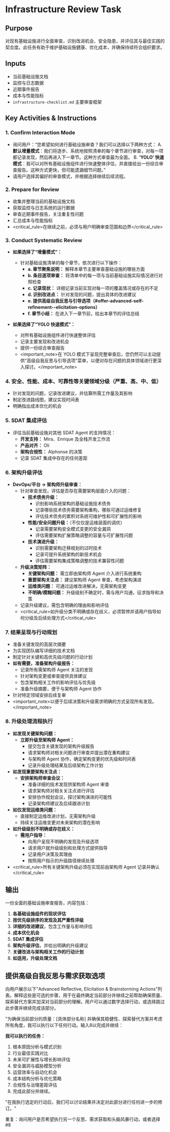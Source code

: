 # Infrastructure Review Task

## Purpose

对现有基础设施进行全面审查，识别改进机会、安全隐患，并评估其与最佳实践的契合度。此任务有助于维护基础设施健康、优化成本，并确保持续符合组织要求。

## Inputs

- 当前基础设施文档
- 监控与日志数据
- 近期事件报告
- 成本与性能指标
- `infrastructure-checklist.md` 主要审查框架

## Key Activities & Instructions

### 1. Confirm Interaction Mode

- 询问用户：“您希望如何进行基础设施审查？我们可以选择以下两种方式：
  A. **默认增量模式**：我们将逐步、系统地按照清单的每个章节进行审查，对每一项都记录发现，然后再进入下一章节。这种方式审查最为全面。
  B. **‘YOLO’ 快速模式**：我可以对所有基础设施组件进行快速整体评估，并直接给出一份综合审查报告。这种方式更快，但可能遗漏细节问题。”
- 请用户选择其偏好的审查模式，并根据选择继续后续流程。

### 2. Prepare for Review

- 收集并整理当前的基础设施文档
- 获取监控与日志系统的运行数据
- 审查近期事件报告，关注重复性问题
- 汇总成本与性能指标
- <critical_rule>在继续之前，必须与用户明确审查范围和边界</critical_rule>

### 3. Conduct Systematic Review

- **如果选择了“增量模式”：**
    - 针对基础设施清单的每个章节，依次进行以下操作：
        - **a. 章节聚焦说明：** 解释本章节主要审查基础设施的哪些方面
        - **b. 条目逐项审查：** 将清单中的每一项与当前基础设施实际情况进行对照检查
        - **c. 记录现状：** 详细记录当前实现对每一项的覆盖情况或存在的不足
        - **d. 识别改进点：** 针对发现的问题，提出具体的改进建议
        - **e. 提供高级自我反思与引导选项（#offer-advanced-self-refinement--elicitation-options）**
        - **f. 章节小结：** 在进入下一章节前，给出本章节的评估总结

- **如果选择了“YOLO 快速模式”：**
    - 对所有基础设施组件进行快速整体评估
    - 记录主要发现和改进机会
    - 提供一份综合审查报告
    - <important_note>在 YOLO 模式下呈现完整审查后，您仍然可以主动提供“高级自我反思与引导选项”菜单，以便对存在问题的具体领域进行更深入探讨。</important_note>

### 4. 安全、性能、成本、可靠性等关键领域分级（严重、高、中、低）

- 针对发现的问题，记录改进建议，并估算所需工作量及其影响
- 制定改进路线图，建议实现时间表
- 明确指出成本优化的机会

### 5. SDAT 集成评估

- 评估当前基础设施对其他 SDAT Agent 的支持情况：
    - **开发支持：** Mira、Enrique 及全栈开发工作流
    - **产品对齐：** Oli
    - **架构合规性：** Alphonse 的决策
    - 记录 SDAT 集成中存在的任何差距

### 6. 架构升级评估

- **DevOps/平台 → 架构师升级审查：**
    - 针对审查发现，评估是否存在需要架构层面介入的问题：
        - **技术债务升级：**
            - 识别影响系统架构的基础设施技术债务
            - 记录哪些技术债务需要架构重构，哪些可通过运维修复
            - 评估技术债务的累积对系统可维护性和可扩展性的影响
        - **性能/安全问题升级：**（不仅仅是运维层面的调优）
            - 记录需要架构安全模式变更的安全漏洞
            - 评估需要架构扩展策略调整的容量与可扩展性问题
        - **技术演进升级：**
            - 识别需要架构迁移规划的过时技术
            - 记录可提升系统架构的新技术机会
            - 评估需要架构集成策略调整的技术兼容性问题
    - **升级决策矩阵：**
        - **关键架构问题：** 需立即由架构师 Agent 介入进行系统重构
        - **重要架构关注点：** 建议架构师 Agent 审查，考虑架构演进
        - **运维类问题：** 可通过运维改进解决，无需架构变更
        - **不明确/模糊问题：** 升级级别不确定时，需与用户沟通，征求指导和决策
    - 记录升级建议，需包含明确的理由和影响评估
    - <critical_rule>如升级分类不明确或存在歧义，必须暂停并请用户指导如何分级及后续处理方式</critical_rule>

### 7. 结果呈现与行动规划

- 准备关键发现的高层次摘要
- 为实现团队编写详细的技术文档
- 制定针对关键和高优先级问题的行动计划
- **如有需要，准备架构升级报告：**
    - 记录所有需架构师 Agent 关注的发现
    - 针对架构变更或审查提供具体建议
    - 包含架构相关工作的影响评估与优先级
    - 准备升级摘要，便于与架构师 Agent 协作
- 针对特定领域安排后续复审
- <important_note>以便于后续决策和升级需求明确的方式呈现所有发现。</important_note>

### 8. 升级处理流程执行

- **如发现关键架构问题：**
    - **立即升级至架构师 Agent：**
        - 提交包含关键发现的架构升级报告
        - 请求架构师对相关问题进行审查并提出潜在重构建议
        - 与架构师 Agent 协作，确定架构变更的优先级和时间表
        - 记录升级处理结果及后续架构工作计划
- **如发现重要架构关注点：**
    - **安排架构师审查会议：**
        - 准备详细的技术发现供架构师 Agent 审查
        - 请求架构师对相关关注点进行评估
        - 安排协作规划会议，探讨架构演进的可能性
        - 记录架构师建议及后续跟进计划
- **如仅发现运维类问题：**
    - 直接制定运维改进计划，无需架构升级
    - 持续关注运维变更对未来架构的潜在影响
- **如升级级别不明确或存在歧义：**
    - **需用户指导：**
        - 向用户呈现不明确的发现及升级选项
        - 请求用户就升级级别和处理方式提供指导
        - 记录用户决策及其理由
        - 按照用户指示的升级路径继续处理
- <critical_rule>所有关键架构升级必须在实现前由架构师 Agent 记录并确认</critical_rule>

## 输出

一份全面的基础设施审查报告，内容包括：

1. **各基础设施组件的现状评估**
2. **按优先级排序的发现及其严重性评级**
3. **详细的改进建议**，包含工作量与影响评估
4. **成本优化机会**
5. **SDAT 集成评估**
6. **架构升级评估**，并给出明确的升级建议
7. **关键改进与架构相关工作的行动计划**
8. **如适用，升级处理文档**

## 提供高级自我反思与需求获取选项

向用户展示以下"Advanced Reflective, Elicitation & Brainstorming Actions"列表。解释这些是可选的步骤，用于在最终确定当前部分并继续之前帮助确保质量、探索替代方案并加深对当前部分的理解。用户可以通过数字选择行动，或选择跳过此步骤并继续完成该部分。

"为确保当前部分的质量：[具体部分名称] 并确保其稳健性、探索替代方案并考虑所有角度，我可以执行以下任何行动。输入8以完成并继续：

**我可以执行的任务：**

1. 根本原因分析与模式识别
2. 行业最佳实践对比
3. 未来可扩展性与增长影响评估
4. 安全漏洞与威胁模型分析
5. 运营效率与自动化机会
6. 成本结构分析与优化策略
7. 合规性与治理差距评估
8. 完成此部分并继续。

"在我执行选定的行动后，我们可以讨论结果并决定对此部分进行任何进一步的修订。"

重复：询问用户是否希望执行另一个反思、需求获取和头脑风暴行动，或者选择 #8
